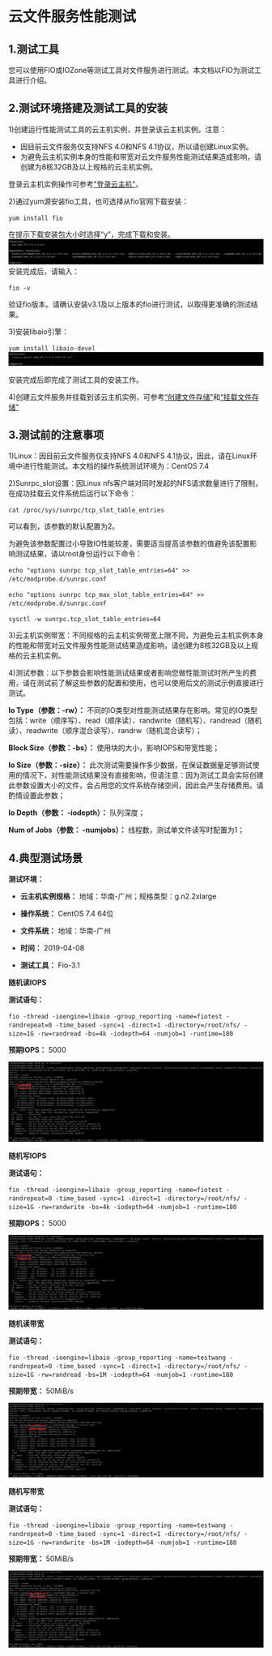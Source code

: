 # 云文件服务性能测试



## 1.测试工具

您可以使用FIO或IOZone等测试工具对文件服务进行测试。本文档以FIO为测试工具进行介绍。

 

## 2.测试环境搭建及测试工具的安装

1)创建运行性能测试工具的云主机实例，并登录该云主机实例。注意：

- 因目前云文件服务仅支持NFS 4.0和NFS 4.1协议，所以请创建Linux实例。
- 为避免云主机实例本身的性能和带宽对云文件服务性能测试结果造成影响，请创建为8核32GB及以上规格的云主机实例。

登录云主机实例操作可参考["登录云主机"](https://docs.jdcloud.com/cn/virtual-machines/connect-to-linux-instance)。

2)通过yum源安装fio工具，也可选择从fio官网下载安装：

`yum install fio`

在提示下载安装包大小时选择“y”，完成下载和安装。
![fio_installed](../../../../image/Cloud-File-Service/fio_installed.png)
安装完成后，请输入：

`fio -v`

验证fio版本。请确认安装v3.1及以上版本的fio进行测试，以取得更准确的测试结果。

3)安装libaio引擎：

`yum install libaio-devel`
![libaio_installed](../../../../image/Cloud-File-Service/libaio_installed.png)

安装完成后即完成了测试工具的安装工作。

4)创建云文件服务并挂载到该云主机实例，可参考[“创建文件存储”](https://docs.jdcloud.com/cn/cloud-file-service/creating-file-system)和[“挂载文件存储”](https://docs.jdcloud.com/cn/cloud-file-service/mount-file-system)

 

## 3.测试前的注意事项

1)Linux：因目前云文件服务仅支持NFS 4.0和NFS 4.1协议，因此，请在Linux环境中进行性能测试。本文档的操作系统测试环境为：CentOS 7.4

2)Sunrpc_slot设置：因Linux nfs客户端对同时发起的NFS请求数量进行了限制，在成功挂载云文件系统后运行以下命令：

`cat /proc/sys/sunrpc/tcp_slot_table_entries`

可以看到，该参数的默认配置为2。

为避免该参数配置过小导致IO性能较差，需要适当提高该参数的值避免该配置影响测试结果，请以root身份运行以下命令：

`echo "options sunrpc tcp_slot_table_entries=64" >> /etc/modprobe.d/sunrpc.conf`

`echo "options sunrpc tcp_max_slot_table_entries=64" >>  /etc/modprobe.d/sunrpc.conf`

`sysctl -w sunrpc.tcp_slot_table_entries=64`

3)云主机实例带宽：不同规格的云主机实例带宽上限不同，为避免云主机实例本身的性能和带宽对云文件服务性能测试结果造成影响，请创建为8核32GB及以上规格的云主机实例。

4)测试参数：以下参数会影响性能测试结果或者影响您做性能测试时所产生的费用，请在测试前了解这些参数的配置和使用，也可以使用后文的测试示例直接进行测试。

**Io Type（参数：-rw）：** 不同的IO类型对性能测试结果存在影响。常见的IO类型包括：write（顺序写）、read（顺序读）、randwrite（随机写）、randread（随机读）、readwrite（顺序混合读写）、randrw（随机混合读写）；

**Block Size（参数：-bs）：** 使用块的大小，影响IOPS和带宽性能；

**Io Size（参数：-size）：** 此次测试需要操作多少数据，在保证数据量足够测试使用的情况下，对性能测试结果没有直接影响，但请注意：因为测试工具会实际创建此参数设置大小的文件，会占用您的文件系统存储空间，因此会产生存储费用。请酌情设置此参数；

**Io Depth（参数： -iodepth）：** 队列深度；

**Num of Jobs（参数： -numjobs）：** 线程数，测试单文件读写时配置为1；


 

## 4.典型测试场景

**测试环境：**

- **云主机实例规格：** 地域：华南-广州；规格类型：g.n2.2xlarge
- **操作系统：** CentOS 7.4 64位

- **文件系统：** 地域：华南-广州

- **时间：** 2019-04-08

- **测试工具：** Fio-3.1




**随机读IOPS**

  **测试语句：**

`fio -thread -ioengine=libaio -group_reporting -name=fiotest -randrepeat=0 -time_based -sync=1 -direct=1 -directory=/root/nfs/ -size=1G -rw=randread -bs=4k -iodepth=64 -numjob=1 -runtime=180`

  **预期IOPS：** 5000

![randread_iops](../../../../image/Cloud-File-Service/randread_iops.png)



**随机写IOPS**

  **测试语句：**

`fio -thread -ioengine=libaio -group_reporting -name=fiotest -randrepeat=0 -time_based -sync=1 -direct=1 -directory=/root/nfs/ -size=1G -rw=randwrite -bs=4k -iodepth=64 -numjob=1 -runtime=180`

 **预期IOPS：** 5000

![randwrite_iops](../../../../image/Cloud-File-Service/randwrite_iops.png)



**随机读带宽**

  **测试语句：**

`fio -thread -ioengine=libaio -group_reporting -name=testwang -randrepeat=0 -time_based -sync=1 -direct=1 -directory=/root/nfs/ -size=1G -rw=randread -bs=1M -iodepth=64 -numjob=1 -runtime=180`

  **预期带宽：** 50MiB/s

![randread_bw](../../../../image/Cloud-File-Service/randread_bw.png)



**随机写带宽**

  **测试语句：**

`fio -thread -ioengine=libaio -group_reporting -name=testwang -randrepeat=0 -time_based -sync=1 -direct=1 -directory=/root/nfs/ -size=1G -rw=randwrite -bs=1M -iodepth=64 -numjob=1 -runtime=180`

  **预期带宽：** 50MiB/s

![randwrite_bw](../../../../image/Cloud-File-Service/randwrite_bw.png)
